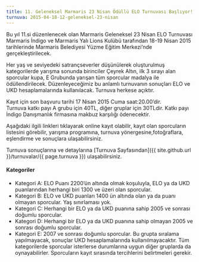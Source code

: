 ```yaml
---
title: 11. Geleneksel Marmaris 23 Nisan Ödüllü ELO Turnuvası Başlıyor!
turnuva: 2015-04-18-12-geleneksel-23-nisan
---
```

Bu yıl 11.si düzenlenecek olan Marmaris Geleneksel 23 Nisan ELO Turnuvası Marmaris İndigo ve Marmaris Yalı Lions Kulübü tarafından 18-19 Nisan 2015 tarihlerinde Marmaris Belediyesi Yüzme Eğitim Merkezi’nde gerçekleştirilecek.  

Her yaş ve seviyedeki satrançseverler düşünülerek oluşturulmuş kategorilerde yarışma sonunda birinciler Çeyrek Altın, ilk 3 sırayı alan sporcular kupa, E Grubunda yarışan tüm sporcular madalya ile ödüllendirilecek. Düzenleyeceğimiz bu anlamlı turnuvanın sonuçları ELO ve UKD hesaplamalarında kullanılacak. Turnuva herkese açıktır.  

Kayıt için son başvuru tarihi 17 Nisan 2015 Cuma saat:20.00’dir.  
Turnuva katkı payı A grubu için 40TL, diğer gruplar için 30TLdir. Katkı payı İndigo Danışmanlık firmasına makbuz karşılığı ödenecektir.  

Aşağıdaki ilgili linkleri tıklayarak online kayıt olabilir, kayıt olan sporcuların listesini görebilir, yarışma programına, turnuva yönergesine,fotoğraflara, eşlendirme ve sonuçlara ulaşabilirsiniz.  

Turnuva sonuçlarına ve detaylarına [Turnuva Sayfasından]({{ site.github.url }}/turnuvalar/{{ page.turnuva }}) ulaşabilirsiniz.  

#### Kategoriler
* Kategori A: ELO Puanı 2200’ün altında olmak koşuluyla, ELO ya da UKD puanlarından herhangi biri 1300 ve üzeri olan sporcular.
* Kategori B: ELO ve UKD puanları 1400 ün altında olan ya da puanı olmayan sporcular. Yaş sınırlaması yok.
* Kategori C: Herhangi bir ELO ya da UKD puanına sahip 2005 ve sonrası doğumlu sporcular.
* Kategori D: Herhangi bir ELO ya da UKD puanına sahip olmayan 2005 ve sonrası doğumlu sporcular.
* Kategori E: 2007 ve sonrası doğumlu sporcular. Bu grupta sıralama yapılmayacak, sonuçlar UKD hesaplamalarında kullanılmayacaktır.
Tüm kategorilerde sporcular isterlerse durumlarına uygun diğer gruplarda da oynayabilirler. Sporcuların kayıt sırasında tercihlerini belirtmeleri gerekir.
